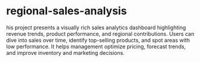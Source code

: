 # regional-sales-analysis
his project presents a visually rich sales analytics dashboard highlighting revenue trends, product performance, and regional contributions. Users can dive into sales over time, identify top-selling products, and spot areas with low performance. It helps management optimize pricing, forecast trends, and improve inventory and marketing decisions.
